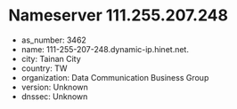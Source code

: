 # Nameserver 111.255.207.248

* as_number: 3462
* name: 111-255-207-248.dynamic-ip.hinet.net.
* city: Tainan City
* country: TW
* organization: Data Communication Business Group
* version: Unknown
* dnssec: Unknown
